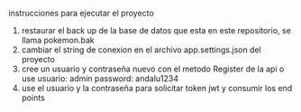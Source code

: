 instrucciones para ejecutar el proyecto
1. restaurar el back up de la base de datos que esta en este repositorio, se llama pokemon.bak
2. cambiar el string de conexion en el archivo app.settings.json del proyecto
3. cree un usuario y contraseña nuevo con el metodo Register de la api o use usuario: admin password: andalu1234
4. use el usuario y la contraseña para solicitar token jwt y consumir los end points
